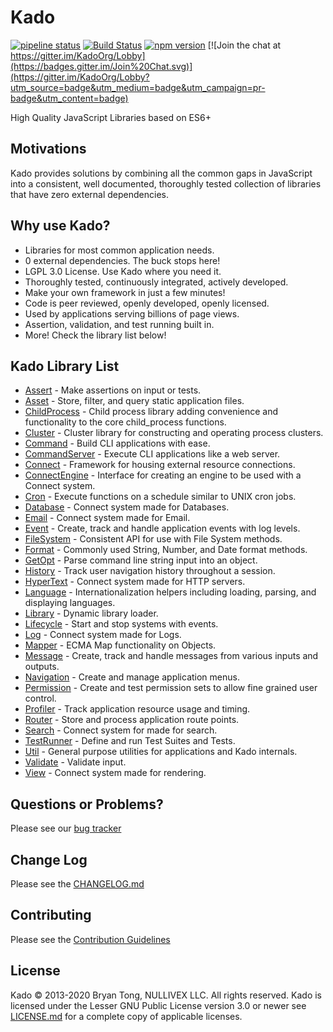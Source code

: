 # Kado
[![pipeline status](https://git.nullivex.com/kado/kado/badges/4.x/pipeline.svg)](https://git.nullivex.com/kado/kado/commits/4.x)
[![Build Status](https://travis-ci.org/KadoOrg/kado.svg?branch=master)](https://travis-ci.org/KadoOrg/kado)
[![npm version](https://badge.fury.io/js/kado.svg)](https://badge.fury.io/js/kado)
[![Join the chat at https://gitter.im/KadoOrg/Lobby](https://badges.gitter.im/Join%20Chat.svg)](https://gitter.im/KadoOrg/Lobby?utm_source=badge&utm_medium=badge&utm_campaign=pr-badge&utm_content=badge)

High Quality JavaScript Libraries based on ES6+

## Motivations

Kado provides solutions by combining all the common gaps in JavaScript into a
consistent, well documented, thoroughly tested collection of libraries that have
zero external dependencies.

## Why use Kado?

* Libraries for most common application needs.
* 0 external dependencies. The buck stops here!
* LGPL 3.0 License. Use Kado where you need it.
* Thoroughly tested, continuously integrated, actively developed.
* Make your own framework in just a few minutes!
* Code is peer reviewed, openly developed, openly licensed.
* Used by applications serving billions of page views.
* Assertion, validation, and test running built in.
* More! Check the library list below!

## Kado Library List

* [Assert](./doc/api/Assert.md) - Make assertions on input or tests.
* [Asset](./doc/api/Asset.md) - Store, filter, and query static application
files.
* [ChildProcess](./doc/api/ChildProcess.md) - Child process library adding convenience and
functionality to the core child_process functions.
* [Cluster](./doc/api/Cluster.md) - Cluster library for constructing and
operating process clusters.
* [Command](./doc/api/Command.md) - Build CLI applications with ease.
* [CommandServer](./doc/api/CommandServer.md) - Execute CLI applications like a
web server.
* [Connect](./doc/api/Connect.md) - Framework for housing external resource
connections.
* [ConnectEngine](./doc/api/ConnectEngine.md) - Interface for creating an engine
to be used with a Connect system.
* [Cron](./doc/api/Cron.md) - Execute functions on a schedule similar to UNIX
cron jobs.
* [Database](./doc/api/Database.md) - Connect system made for Databases.
* [Email](./doc/api/Email.md) - Connect system made for Email.
* [Event](./doc/api/Event.md) - Create, track and handle application events with
log levels.
* [FileSystem](./doc/api/FileSystem.md) - Consistent API for use with File System methods.
* [Format](./doc/api/Format.md) - Commonly used String, Number, and Date format
methods.
* [GetOpt](./doc/api/GetOpt.md) - Parse command line string input into an
object.
* [History](./doc/api/History.md) - Track user navigation history throughout
a session.
* [HyperText](./doc/api/HyperText.md) - Connect system made for HTTP servers.
* [Language](./doc/api/Language.md) - Internationalization helpers including
loading, parsing, and displaying languages.
* [Library](./doc/api/Library.md) - Dynamic library loader.
* [Lifecycle](./doc/api/Lifecycle.md) - Start and stop systems with events.
* [Log](./doc/api/Log.md) - Connect system made for Logs.
* [Mapper](./doc/api/Mapper.md) - ECMA Map functionality on Objects.
* [Message](./doc/api/Message.md) - Create, track and handle messages from
various inputs and outputs.
* [Navigation](./doc/api/Navigation.md) - Create and manage application menus.
* [Permission](./doc/api/Permission.md) - Create and test permission sets to
allow fine grained user control.
* [Profiler](./doc/api/Profiler.md) - Track application resource usage and
timing.
* [Router](./doc/api/Router.md) - Store and process application route points.
* [Search](./doc/api/Search.md) - Connect system for made for search.
* [TestRunner](./doc/api/TestRunner.md) - Define and run Test Suites and Tests.
* [Util](./doc/api/Util.md) - General purpose utilities for applications and
Kado internals.
* [Validate](./doc/api/Validate.md) - Validate input.
* [View](./doc/api/View.md) - Connect system made for rendering.

## Questions or Problems?

Please see our [bug tracker](https://git.nullivex.com/kado/kado/issues)

## Change Log

Please see the [CHANGELOG.md](./CHANGELOG.md)

## Contributing

Please see the [Contribution Guidelines](./CONTRIBUTING.md)

## License
Kado &copy; 2013-2020 Bryan Tong, NULLIVEX LLC. All rights reserved. Kado is
licensed under the Lesser GNU Public License version 3.0 or newer see
[LICENSE.md](./LICENSE.md) for a complete copy of applicable licenses.
